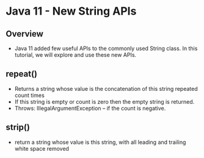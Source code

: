 # Java 11 - New String APIs

## Overview
- Java 11 added few useful APIs to the commonly used String class. In this tutorial, we will explore and use these new APIs.

## repeat()
- Returns a string whose value is the concatenation of this string repeated count times
- If this string is empty or count is zero then the empty string is returned.
- Throws: IllegalArgumentException – if the count is negative.

## strip()
- return a string whose value is this string, with all leading and trailing white space removed